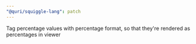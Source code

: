 ```yaml
---
"@quri/squiggle-lang": patch
---
```


Tag percentage values with percentage format, so that they're rendered as percentages in viewer
